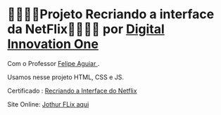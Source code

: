 

<h1>🚀🚀🚀🚧Projeto Recriando a interface da NetFlix🚧🚀🚀🚀 por <a href="https://digitalinnovation.one/sign-in"> Digital Innovation One</a></h1>

Com o Professor <a href="https://github.com/felipeAguiarCode"> Felipe Aguiar <a>.
  
  Usamos nesse projeto HTML, CSS e JS. <br>
  
 Certificado : <a href="https://certificates.digitalinnovation.one/3142A2E2">Recriando a Interface do Netflix</a> 
  
  Site Online: <a href="https://jonathasgit.github.io/Recriando-NetFlix/"> Jothur FLix aqui </a>
